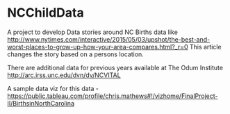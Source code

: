 # NCChildData

A project to develop Data stories around NC Births data like http://www.nytimes.com/interactive/2015/05/03/upshot/the-best-and-worst-places-to-grow-up-how-your-area-compares.html?_r=0
This article changes the story based on a persons location.

There are additional data for previous years available at The Odum Institute http://arc.irss.unc.edu/dvn/dv/NCVITAL

A sample data viz for this data - https://public.tableau.com/profile/chris.mathews#!/vizhome/FinalProject-II/BirthsinNorthCarolina
